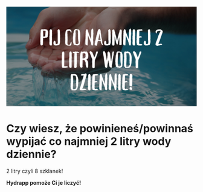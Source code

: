 ![cover](./gh/readme.png)

# Czy wiesz, że powinieneś/powinnaś wypijać co najmniej 2 litry wody dziennie? 

2 litry czyli 8 szklanek!

**Hydrapp pomoże Ci je liczyć!**



